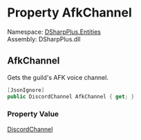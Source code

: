 # Property AfkChannel

Namespace: [DSharpPlus.Entities](DSharpPlus.Entities.md)  
Assembly: DSharpPlus.dll

## <a id="DSharpPlus_Entities_DiscordGuild_AfkChannel"></a>AfkChannel

Gets the guild's AFK voice channel.

```csharp
[JsonIgnore]
public DiscordChannel AfkChannel { get; }
```

### Property Value

[DiscordChannel](DSharpPlus.Entities.DiscordChannel.md)

